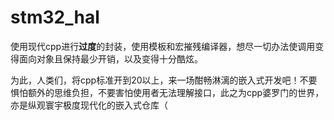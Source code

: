 # stm32_hal

使用现代cpp进行**过度**的封装，使用模板和宏摧残编译器，想尽一切办法使调用变得面向对象且保持最少开销，以及变得十分酷炫。

为此，人类们，将cpp标准开到20以上，来一场酣畅淋漓的嵌入式开发吧！不要惧怕额外的思维负担，不要害怕使用者无法理解接口，此之为cpp婆罗门的世界，亦是纵观寰宇极度现代化的嵌入式仓库（